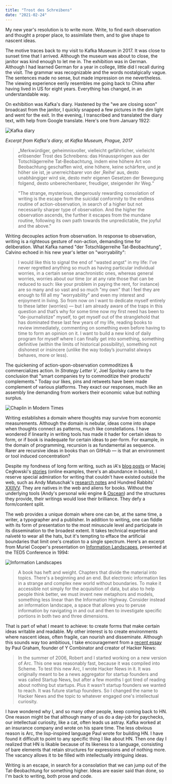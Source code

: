 ```yaml
---
title: "Trost des Schreibens"
date: "2021-02-24"
---
```


My new year's resolution is to write more. Write, to find each observation and thought a proper place, to assimilate them, and to give shape to nascent ideas.

The motive traces back to my visit to Kafka Museum in 2017. It was close to sunset time that I arrived. Although the museum was about to close, the janitor was kind enough to let me in. The exhibition was in German. Although I had learned German for a year in college, little did I recall during the visit. The grammar was recognizable and the words nostalgically vague. The sentences made no sense, but made impression on me nevertheless. The viewing experience eerily resembles me going back to China after having lived in US for eight years. Everything has changed, in an understandable way. 

On exhibition was Kafka's diary. Hastened by the "we are closing soon" broadcast from the janitor, I quickly snapped a few pictures in the dim light and went for the exit. In the evening, I transcribed and translated the diary text, with help from Google translate. Here's one from January 1922:

![Kafka diary](/trost-des-schreibens/kafka-diary.png)

*Excerpt from Kafka's diary, at Kafka Museum, Prague, 2017*

> „Merkwürdiger, geheimnisvoller, vielleicht gefährlicher, vielleicht erlösender Trost des Schreibens: das Hinausspringen aus der Totschlägerreihe Tat-Beobachtung, indem eine höhere Art von Beobachtung geschaffen wird, eine höhere, keine schärfere, und je höher sie ist, je unerreichbarer von der ‚Reihe‘ aus, desto unabhängiger wird sie, desto mehr eigenen Gesetzen der Bewegung folgend, desto unberechenbarer, freudiger, steigender ihr Weg.“

> "The strange, mysterious, dangerously rewarding consolation of writing is the escape from the suicidal conformity to the endless routine of action-observation, in search of a higher but not necessarily sharper type of observation. And the higher the observation ascends, the further it escapes from the mundane routine, following its own path towards the unpredictable, the joyful and the above."

Writing decouples action from observation. In response to observation, writing is a righteous gesture of non-action, demanding time for deliberation. What Kafka named "der Totschlägerreihe Tat-Beobachtung", Calvino echoed in his new year's letter on "worryability":

> I would like this to signal the end of "wasted angst" in my life: I’ve never regretted anything so much as having particular individual worries, in a certain sense anachronistic ones, whereas general worries, worries about our time (or at any rate those that can be reduced to such: like your problem in paying the rent, for instance) are so many and so vast and so much "my own" that I feel they are enough to fill all my "worryability" and even my interest and enjoyment in living. So from now on I want to dedicate myself entirely to these latter (worries) — but I am already aware of the traps in this question and that’s why for some time now my first need has been to "de-journalistize" myself, to get myself out of the stranglehold that has dominated these last few years of my life, reading books to review immediately, commenting on something even before having to time to form an opinion on it. I want to build a new kind of daily program for myself where I can finally get into something, something definitive (within the limits of historical possibility), something not dishonest or insincere (unlike the way today’s journalist always behaves, more or less).

The quickening of action-upon-observation commoditizes & commercializes action. In *Strategy Letter V*, Joel Spolsky came to the conclusion that "smart companies try to commoditize their products' complements." Today our likes, pins and retweets have been made complement of various platforms. They exact our responses, much like an assembly line demanding from workers their economic value but nothing surplus.

![Chaplin in Modern Times](/trost-des-schreibens/modern-times.png)

Writing establishes a domain where thoughts may survive from economic measurements. Although the domain is nebular, ideas come into shape when thoughts connect as patterns, much like constellations. I have wondered if linearity in writing tools has made it hader for certain ideas to form, or if book is inadequate for certain ideas to per-form. For example, in the domain of programming, recursion is as fundamental as sequence. Rarer are recursive ideas in books than on GitHub — is that an environment or tool induced concentration? 

Despite my fondness of long form writing, such as iA's [blog posts](https://ia.net/design/blog) or Maciej Cegłowski's [stories](http://idlewords.com) (online examples, there's an abundance in books), I reserve special admiration for writing that couldn't have existed outside the web, such as Andy Matuschak's [research notes](https://notes.andymatuschak.org) and Hundred Rabbits' [XXIIVV](https://wiki.xxiivv.com). They are natives in the web and aliens for books. Without the underlying tools (Andy's personal wiki engine & [Oscean](https://github.com/XXIIVV/oscean)) and the structures they provide, their writings would lose their brilliance. They defy a form/content split.

The web provides a unique domain where one can be, at the same time, a writer, a typographer and a publisher. In addition to writing, one can fiddle with its form of presentation to the most minuscule level and participate in its dissemination to the broadest extent. It takes technical expertise and naïveté to wear all the hats, but it's tempting to efface the artificial boundaries that limit one's creation to a single spectrum. Here's an excerpt from Muriel Cooper's presentation on [Information Landscapes](https://www.youtube.com/watch?v=Qn9zCrIJzLs), presented at the TED5 Conference in 1994:

![Information Landscapes](/trost-des-schreibens/cooper-typography.jpg)

> A book has heft and weight. Chapters that divide the material into topics. There's a beginning and an end. But electronic information lies in a strange and complex new world without boundaries. To make it accessible not simply for the acquisition of data, but also to help people think better, we must invent new metaphors and models, something less linear than the Information Highway. Consider instead an information landscape, a space that allows you to peruse information by navigating in and out and then to investigate specific portions in both two and three dimensions.

That is part of what I meant to achieve: to create forms that make certain ideas writable and readable. My other interest is to create environments where nascent ideas, often fragile, can nourish and disseminate. Although this sounds way too ambitious, I take encouragement from a [recent essay](http://paulgraham.com/worked.html) by Paul Graham, founder of Y Combinator and creator of Hacker News:

> In the summer of 2006, Robert and I started working on a new version of Arc. This one was reasonably fast, because it was compiled into Scheme. To test this new Arc, I wrote Hacker News in it. It was originally meant to be a news aggregator for startup founders and was called Startup News, but after a few months I got tired of reading about nothing but startups. Plus it wasn't startup founders we wanted to reach. It was future startup founders. So I changed the name to Hacker News and the topic to whatever engaged one's intellectual curiosity.

I have wondered why I, and so many other people, keep coming back to HN. One reason might be that although many of us do a day-job for paychecks, our intellectual curiosity, like a cat, often leads us astray. Kafka worked at an insurance company and wrote on his spare time. The less obvious reason is Arc, the lisp-inspired language Paul wrote for building HN. I have found it difficult to point to any specific thing I like about HN. Then one day I realized that HN is likable because of its likeness to a language, consisting of bare elements that retain structures for expressions and of nothing more. The vacancy allows it to be filled with intellectually intriguing ideas.

Writing is an escape, in search for a consolation that we can jump out of the Tat-Beobachtung for something higher. Ideas are easier said than done, so I'm back to writing, both prose and code.
